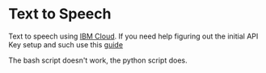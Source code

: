 # Text to Speech
Text to speech using [IBM Cloud](https://cloud.ibm.com/docs/text-to-speech/getting-started.html). If you need help figuring out the initial API Key setup and such use this [guide](https://learntodroid.com/how-to-use-ibms-watson-text-to-speech-service-in-an-android-app/)

The bash script doesn't work, the python script does.